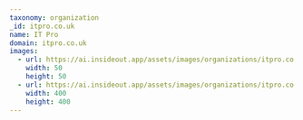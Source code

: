 ```yaml
---
taxonomy: organization
_id: itpro.co.uk
name: IT Pro
domain: itpro.co.uk
images:
  - url: https://ai.insideout.app/assets/images/organizations/itpro.co.uk-50x50.jpg
    width: 50
    height: 50
  - url: https://ai.insideout.app/assets/images/organizations/itpro.co.uk-400x400.jpg
    width: 400
    height: 400
---
```

